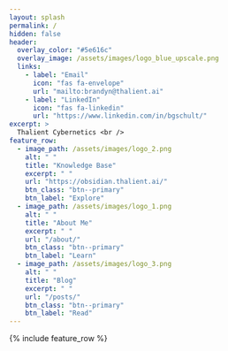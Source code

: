 ```yaml
---
layout: splash
permalink: /
hidden: false
header:
  overlay_color: "#5e616c"
  overlay_image: /assets/images/logo_blue_upscale.png
  links:
    - label: "Email"
      icon: "fas fa-envelope"
      url: "mailto:brandyn@thalient.ai"
    - label: "LinkedIn"
      icon: "fas fa-linkedin"
      url: "https://www.linkedin.com/in/bgschult/"
excerpt: >
  Thalient Cybernetics <br />
feature_row:
  - image_path: /assets/images/logo_2.png
    alt: " "
    title: "Knowledge Base"
    excerpt: " "
    url: "https://obsidian.thalient.ai/"
    btn_class: "btn--primary"
    btn_label: "Explore"
  - image_path: /assets/images/logo_1.png
    alt: " "
    title: "About Me"
    excerpt: " "
    url: "/about/"
    btn_class: "btn--primary"
    btn_label: "Learn"
  - image_path: /assets/images/logo_3.png
    alt: " "
    title: "Blog"
    excerpt: " "
    url: "/posts/"
    btn_class: "btn--primary"
    btn_label: "Read"
---
```


{% include feature_row %}
